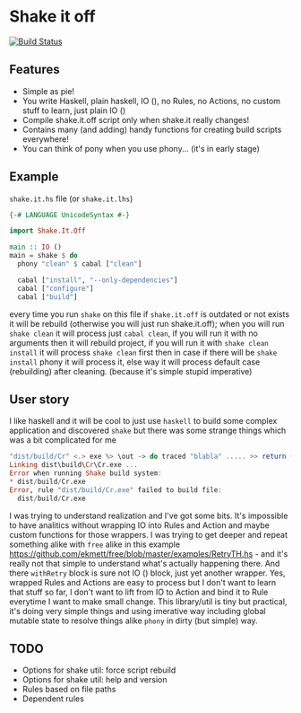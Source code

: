 Shake it off
============

[![Build Status](https://travis-ci.org/Heather/Shake.it.off.png?branch=master)](https://travis-ci.org/Heather/Shake.it.off)

Features
--------

 - Simple as pie!
 - You write Haskell, plain haskell, IO (), no Rules, no Actions, no custom stuff to learn, just plain IO ()
 - Compile shake.it.off script only when shake.it really changes!
 - Contains many (and adding) handy functions for creating build scripts everywhere!
 - You can think of pony when you use phony... (it's in early stage)

Example
-------

`shake.it.hs` file (or `shake.it.lhs`)

``` haskell
{-# LANGUAGE UnicodeSyntax #-}

import Shake.It.Off

main :: IO ()
main = shake $ do
  phony "clean" $ cabal ["clean"]

  cabal ["install", "--only-dependencies"]
  cabal ["configure"]
  cabal ["build"]
```

every time you run `shake` on this file if `shake.it.off` is outdated or not exists it will be rebuild (otherwise you will just run shake.it.off); when you will run `shake clean` it will process just `cabal clean`, if you will run it with no arguments then it will rebuild project, if you will run it with `shake clean install` it will process `shake clean` first then in case if there will be `shake install` phony it will process it, else way it will process default case (rebuilding) after cleaning. (because it's simple stupid imperative)

User story
----------

I like haskell and it will be cool to just use `haskell` to build some complex application and discovered `shake` but there was some strange things which was a bit complicated for me

``` haskell
"dist/build/Cr" <.> exe %> \out -> do traced "blabla" ..... >> return ()
Linking dist\build\Cr\Cr.exe ...
Error when running Shake build system:
* dist/build/Cr.exe
Error, rule "dist/build/Cr.exe" failed to build file:
  dist/build/Cr.exe
```

I was trying to understand realization and I've got some bits. It's impossible to have analitics without wrapping IO into Rules and Action and maybe custom functions for those wrappers. I was trying to get deeper and repeat something alike with `free` alike in this example https://github.com/ekmett/free/blob/master/examples/RetryTH.hs - and it's really not that simple to understand what's actually happening there. And there `withRetry` block is sure not IO () block, just yet another wrapper. Yes, wrapped Rules and Actions are easy to process but I don't want to learn that stuff so far, I don't want to lift from IO to Action and bind it to Rule everytime I want to make small change. This library/util is tiny but practical, it's doing very simple things and using imerative way including global mutable state to resolve things alike `phony` in dirty (but simple) way.

TODO
----

 - Options for shake util: force script rebuild
 - Options for shake util: help and version
 - Rules based on file paths
 - Dependent rules
